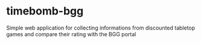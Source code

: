 # timebomb-bgg
Simple web application for collecting informations from discounted tabletop games and compare their rating with the BGG portal

